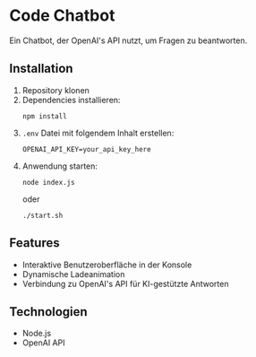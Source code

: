 # Code Chatbot

Ein Chatbot, der OpenAI's API nutzt, um Fragen zu beantworten.

## Installation

1. Repository klonen
2. Dependencies installieren:
   ```
   npm install
   ```
3. `.env` Datei mit folgendem Inhalt erstellen:
   ```
   OPENAI_API_KEY=your_api_key_here
   ```
4. Anwendung starten:
   ```
   node index.js
   ```
   oder
   ```
   ./start.sh
   ```

## Features

- Interaktive Benutzeroberfläche in der Konsole
- Dynamische Ladeanimation
- Verbindung zu OpenAI's API für KI-gestützte Antworten

## Technologien

- Node.js
- OpenAI API 